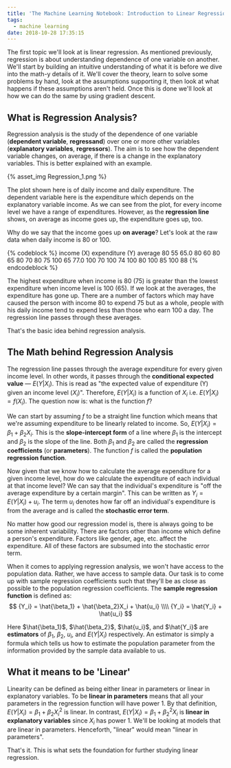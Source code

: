 ```yaml
---
title: 'The Machine Learning Notebook: Introduction to Linear Regression'
tags:
  - machine learning
date: 2018-10-28 17:35:15
---
```



The first topic we'll look at is linear regression. As mentioned previously, regression is about understanding dependence of one variable on another. We'll start by building an intuitive understanding of what it is before we dive into the math-y details of it. We'll cover the theory, learn to solve some problems by hand, look at the assumptions supporting it, then look at what happens if these assumptions aren't held. Once this is done we'll look at how we can do the same by using gradient descent.  

## What is Regression Analysis?  

Regression analysis is the study of the dependence of one variable (**dependent variable**, **regressand**) over one or more other variables (**explanatory variables**, **regressors**). The aim is to see how the dependent variable changes, on average, if there is a change in the explanatory variables. This is better explained with an example.  

{% asset_img Regression_1.png %}  

The plot shown here is of daily income and daily expenditure. The dependent variable here is the expenditure which depends on the explanatory variable income. As we can see from the plot, for every income level we have a range of expenditures. However, as the **regression line** shows, on average as income goes up, the expenditure goes up, too.  

Why do we say that the income goes up **on average**? Let's look at the raw data when daily income is 80 or 100.  

{% codeblock %}
   income (X)  expenditure (Y)  average
           80               55     65.0
           80               60
           80               65
           80               70
           80               75
          100               65     77.0
          100               70
          100               74
          100               80
          100               85
          100               88
{% endcodeblock %} 

The highest expenditure when income is 80 (75) is greater than the lowest expenditure when income level is 100 (65). If we look at the averages, the expenditure has gone up. There are a number of factors which may have caused the person with income 80 to expend 75 but as a whole, people with his daily income tend to expend less than those who earn 100 a day. The regression line passes through these averages.  

That's the basic idea behind regression analysis.  

## The Math behind Regression Analysis  

The regression line passes through the average expenditure for every given income level. In other words, it passes through the **conditional expected value** — $E(Y|X_i)$. This is read as "the expected value of expenditure (Y) given an income level ($X_i$)". Therefore, $E(Y|X_i)$ is a function of $X_i$ i.e. $E(Y|X_i) = f(X_i)$. The question now is: what is the function $f$?  

We can start by assuming $f$ to be a straight line function which means that we're assuming expenditure to be linearly related to income. So, $E(Y|X_i) = \beta_1 + \beta_2X_i$. This is the **slope-intercept form** of a line where $\beta_1$ is the intercept and $\beta_2$ is the slope of the line. Both $\beta_1$ and $\beta_2$ are called the **regression coefficients** (or **parameters**). The function $f$ is called the **population regression function**.  

Now given that we know how to calculate the average expenditure for a given income level, how do we calculate the expenditure of each individual at that income level? We can say that the individual's expenditure is "off the average expenditure by a certain margin". This can be written as $Y_i = E(Y|X_i) + u_i$. The term $u_i$ denotes how far off an individual's expenditure is from the average and is called the **stochastic error term**.  

No matter how good our regression model is, there is always going to be some inherent variability. There are factors other than income which define a person's expenditure. Factors like gender, age, etc. affect the expenditure. All of these factors are subsumed into the stochastic error term.  

When it comes to applying regression analysis, we won't have access to the population data. Rather, we have access to sample data. Our task is to come up with sample regression coefficients such that they'll be as close as possible to the population regression coefficients. The **sample regression function** is defined as: 
$$
{Y_i} = \hat{\beta_1} + \hat{\beta_2}X_i + \hat{u_i} \\\\
{Y_i} = \hat{Y_i} + \hat{u_i}
$$  

Here $\hat{\beta_1}$, $\hat{\beta_2}$, $\hat{u_i}$, and $\hat{Y_i}$ are **estimators** of $\beta_1$, $\beta_2$, $u_i$, and $E(Y|X_i)$ respectively. An estimator is simply a formula which tells us how to estimate the population parameter from the information provided by the sample data available to us.  

## What it means to be 'Linear'  

Linearity can be defined as being either linear in parameters or linear in explanatory variables. To be **linear in parameters** means that all your parameters in the regression function will have power 1. By that definition, $E(Y|X_i) = \beta_1 + \beta_2X_i^2$ is linear. In contrast, $E(Y|X_i) = \beta_1 + \beta_2^2X_i$ is **linear in explanatory variables** since $X_i$ has power 1. We'll be looking at models that are linear in parameters. Henceforth, "linear" would mean "linear in parameters".


That's it. This is what sets the foundation for further studying linear regression.
